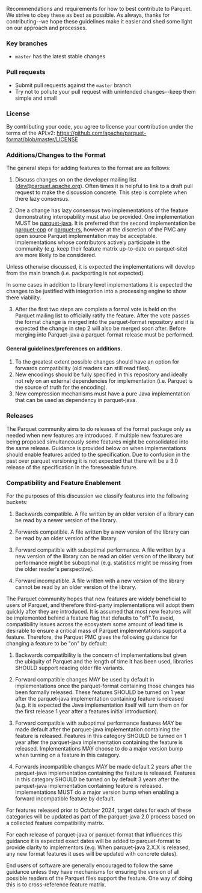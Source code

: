 <!--
  - Licensed to the Apache Software Foundation (ASF) under one
  - or more contributor license agreements.  See the NOTICE file
  - distributed with this work for additional information
  - regarding copyright ownership.  The ASF licenses this file
  - to you under the Apache License, Version 2.0 (the
  - "License"); you may not use this file except in compliance
  - with the License.  You may obtain a copy of the License at
  -
  -   http://www.apache.org/licenses/LICENSE-2.0
  -
  - Unless required by applicable law or agreed to in writing,
  - software distributed under the License is distributed on an
  - "AS IS" BASIS, WITHOUT WARRANTIES OR CONDITIONS OF ANY
  - KIND, either express or implied.  See the License for the
  - specific language governing permissions and limitations
  - under the License.
  -->

Recommendations and requirements for how to best contribute to Parquet. We strive to obey these as best as possible. As always, thanks for contributing--we hope these guidelines make it easier and shed some light on our approach and processes.

### Key branches
- `master` has the latest stable changes

### Pull requests
- Submit pull requests against the `master` branch
- Try not to pollute your pull request with unintended changes--keep them simple and small

### License
By contributing your code, you agree to license your contribution under the terms of the APLv2:
https://github.com/apache/parquet-format/blob/master/LICENSE

### Additions/Changes to the Format

The general steps for adding features to the format are as follows:

1. Discuss changes on on the developer mailing list (dev@parquet.apache.org).  Often times it is helpful to link to a draft pull request to make the discussion concrete. This step is complete when there lazy consensus.

2. One a change has lazy consensus two implementations of the feature
demonstrating interopability must also be provided.  One implementation MUST be [parquet-java](http://github.com/apache/parquet-java).  It is preferred that the second implementation be [parquet-cpp](https://github.com/apache/arrow) or [parquet-rs](https://github.com/apache/arrow-rs), however at the discretion of the PMC any
open source Parquet implementation may be acceptable. Implementations
whose contributors actively
participate in the community (e.g. keep their feature matrix
up-to-date on parquet-site) are more likely to be considered.

Unless otherwise discussed, it is expected the implementations will
develop from the main branch (i.e. packporting is not expected).

In some cases in addition to library level implementations it is 
expected the changes to be justified with integration into a
processing engine to show there viability.

3. After the first two steps are complete a formal vote is held on the Parquet mailing list to officially
ratify the feature.  After the vote passes the format change is merged into the parquet-format repository
and it is expected the change in step 2 will also be merged soon after. Before merging into Parquet-java a parquet-format release
must be performed.

#### General guidelines/preferences on additions.

1. To the greatest extent possible changes should have an option for forwards compatibility (old readers can still read files).
2. New encodings should be fully specified in this repository and ideally not rely on an external dependencies for implementation (i.e. Parquet is the source of truth for the encoding).
3. New compression mechanisms must have a pure Java implementation that can be used as dependency in parquet-java.

### Releases

The Parquet community aims to do releases of the format package only as needed when new features are introduced.
If multiple new features are being proposed simultaneously some features might be consolidated into the same release.  Guidance is provided below on when implementations should enable features added to the specification.
Due to confusion in the past over parquet versioning it is not expected that there will be a 3.0 release of the specification in the foreseeable future.

### Compatibility and Feature Enablement

For the purposes of this discussion we classify features into the following buckets:

1. Backwards compatible.  A file written by an older version of a library can be read by a newer version of the
library.

2. Forwards compatible.  A file written by a new version of the library can be read by an older version
of the library. 

3. Forward compatible with suboptimal performance. A file written by a new version of the library can
be read an older version of the library but performance might be suboptimal (e.g. statistics might be missing
from the older reader's perspective).

4. Forward incompatible. A file written with a new version of the library cannot be read by an older version
of the library.

The Parquet community hopes that new features are widely beneficial
to users of Parquet, and therefore third-party implementations will
adopt them quickly after they are introduced. It is assumed that most new features will be implemented behind a feature flag that defaults to "off".To avoid, compatibility issues across the ecosystem some amount of lead time is desirable to ensure a critical mass of Parquet implementations support a feature.  Therefore, the Parquet PMC gives the following guidance for changing a feature to be "on" by default:

1. Backwards compatibility is the concern of implementations but given the ubiquity of Parquet and the length
of time it has been used, libraries SHOULD support reading older
file variants.

2. Forward compatible changes MAY be used by default in implementations once the parquet-format containing
those changes has been formally released. These features SHOULD be turned on 1 year after the parquet-java
implementation containing feature is released (e.g. it is expected
the Java implementation itself will turn them on for the first
release 1 year after a features initial introduction).

3. Forward compatible with suboptimal performance features MAY be made default after 
the parquet-java implementation containing the feature is released. Features in this category
SHOULD be turned on 1 year after the parquet-java
implementation containing the feature is released.  Implementations MAY choose
to do a major version bump when turning on a feature in this category.

4. Forwards incompatible changes MAY be made default 2 years after the parquet-java
implementation containing the feature is released. Features in this category SHOULD be turned on by 
default 3 years after the parquet-java implementation containing feature is released. Implementations MUST do 
a major version bump when enabling a forward incompatible feature by default.

For features released prior to October 2024, target dates for each of these categories will be updated
as part of the parquet-java 2.0 process based on a collected feature compatibility matrix.

For each release of parquet-java or parquet-format that influences this guidance it is expected
exact dates will be added to parquet-format to provide clarity to implementors (e.g. When parquet-java 2.X.X is released, any 
new format features it uses will be updated with concrete dates).

End users of software are generally encouraged to follow the same guidance unless they have mechanisms for ensuring the version of all possible readers of the Parquet files support the feature. One way
of doing this is to cross-reference feature matrix.